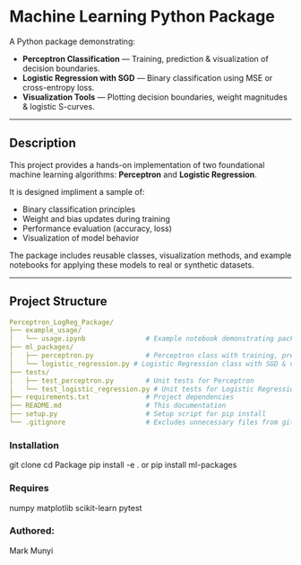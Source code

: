 #  Machine Learning Python Package

A Python package demonstrating:

- **Perceptron Classification** — Training, prediction & visualization of decision boundaries.
- **Logistic Regression with SGD** — Binary classification using MSE or cross-entropy loss.
- **Visualization Tools** — Plotting decision boundaries, weight magnitudes & logistic S-curves.

---

## Description

This project provides a hands-on implementation of two foundational machine learning algorithms: **Perceptron** and **Logistic Regression**.

It is designed impliment a sample of:

- Binary classification principles
- Weight and bias updates during training
- Performance evaluation (accuracy, loss)
- Visualization of model behavior

The package includes reusable classes, visualization methods, and example notebooks for applying these models to real or synthetic datasets.

---

## Project Structure 

```yaml
Perceptron_LogReg_Package/
├── example_usage/
│   └── usage.ipynb               # Example notebook demonstrating package usage
├── ml_packages/
│   ├── perceptron.py             # Perceptron class with training, predict & visualization
│   └── logistic_regression.py # Logistic Regression class with SGD & visualization
├── tests/
│   ├── test_perceptron.py        # Unit tests for Perceptron
│   └── test_logistic_regression.py # Unit tests for Logistic Regression
├── requirements.txt              # Project dependencies
├── README.md                     # This documentation
├── setup.py                      # Setup script for pip install
└── .gitignore                    # Excludes unnecessary files from git
```

### Installation
git clone <this repository>
cd Package
pip install -e . or pip install ml-packages

### Requires
numpy
matplotlib
scikit-learn
pytest

### Authored:
Mark Munyi

